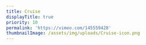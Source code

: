 ```yaml
---
title: Cruise
displayTitle: true
priority: 10
permalink: 'https://vimeo.com/145559428'
thumbnailImage: /assets/img/uploads/Cruise-icon.png
---
```



